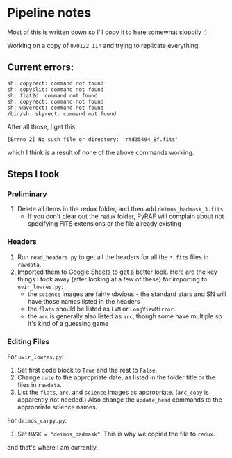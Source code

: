 # Pipeline notes

Most of this is written down so I'll copy it to here somewhat sloppily :)

Working on a copy of `070122_IIn` and trying to replicate everything.

## Current errors:

```
sh: copyrect: command not found
sh: copyslit: command not found
sh: flat2d: command not found
sh: copyrect: command not found
sh: waverect: command not found
/bin/sh: skyrect: command not found
```

After all those, I get this:

`[Errno 2] No such file or directory: 'rtd35494_Bf.fits'`

which I think is a result of none of the above commands working.

## Steps I took

### Preliminary

1. Delete all items in the redux folder, and then add `deimos_badmask_3.fits`.
    - If you don't clear out the `redux` folder, PyRAF will complain about not specifying FITS extensions or the file already existing


### Headers

1. Run `read_headers.py` to get all the headers for all the `*.fits` files in `rawdata`.
2. Imported them to Google Sheets to get a better look. Here are the key things I took away (after looking at a few of these) for importing to `uvir_lowres.py`:
    - the `science` images are fairly obvious - the standard stars and SN will have those names listed in the headers
    - the `flats` should be listed as `LVM` or `LongViewMirror`.
    - the `arc` is generally also listed as `arc`, though some have multiple so it's kind of a guessing game

### Editing Files

For `uvir_lowres.py`:
1. Set first code block to `True` and the rest to `False`.
2. Change `date` to the appropriate date, as listed in the folder title or the files in `rawdata`.
3. List the `flats`, `arc`, and `science` images as appropriate. (`arc_copy` is apparently not needed.) Also change the `update_head` commands to the appropriate science names.

For `deimos_carpy.py`:
1. Set `MASK = "deimos_badmask"`. This is why we copied the file to `redux`.

and that's where I am currently.

